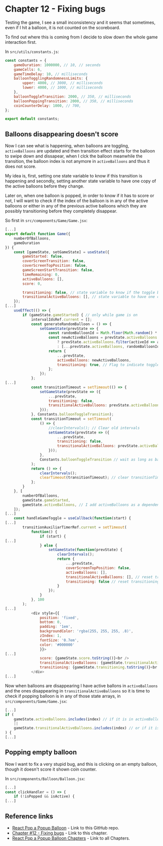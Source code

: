 # Chapter 12 - Fixing bugs

Testing the game, I see a small inconsistency and it seems that sometimes, even if I hit a balloon, it is not counted on the scoreboard.

To find out where this is coming from I decide to slow down the whole game interaction first.

In `src/utils/constants.js`:

```js
const constants = {
    gameDuration: 1000000, // 10, // seconds
    gameCells: 6,
    gameTimeDelay: 10, // milliseconds
    balloonTogglingRandomnessLimits: { 
        upper: 4000, // 3000, // milliseconds
        lower: 4000, // 1000, // milliseconds
    },
    balloonToggleTransition: 2000, // 350, // milliseconds
    balloonPoppingTransition: 2000, // 350, // milliseconds
    coinCounterDelay: 1000, // 700,
};

export default constants;
```

## Balloons disappearing doesn't score

Now I can see what is happening, when balloons are toggling, `activeBalloons` are updated and then transition effect starts for the balloon to swipe down and dissapear, when I clck the balloon meanwhile the transition, the balloon index is not anymore in `activeBalloons` and thus it does not score.

My idea is, first, setting one state variable to know if this transition is happening and secondly, setting another state variable to have one copy of the active balloons before they change.

Later on, when one balloon is popped, in order to know if it has to score or not, I will want to check if the index of the balloon is in any of the active balloons or either in any of the previous active balloons which they are possibly transitioning before they completely disappear.

So first in `src/components/Game/Game.jsx`:

```js
[...]
export default function Game({
    numberOfBalloons,
    gameDuration
}) {
    const [gameState, setGameState] = useState({
        gameStarted: false,
        coverScreenTransition: false,
        coverScreenTopPosition: false,
        gameScreenStartTransition: false,
        timeRemaining: 0,
        activeBalloons: [],
        score: 0,

        transitioning: false, // state variable to know if the toggle balloons transition is happening
        transitionalActiveBalloons: [], // state variable to have one copy of the active balloons before they change
    });
[...]
    useEffect(() => {
        if (gameState.gameStarted) { // only while game is on
            intervalIdsRef.current = [];
            const generateRandomBalloon = () => {
                setGameState(prevState => {
                    const randomBalloonId = Math.floor(Math.random() * numberOfBalloons);
                    const newActiveBalloons = prevState.activeBalloons.includes(randomBalloonId)
                        ? prevState.activeBalloons.filter(activeId => activeId !== randomBalloonId)
                        : [...prevState.activeBalloons, randomBalloonId];
                    return {
                        ...prevState,
                        activeBalloons: newActiveBalloons,
                        transitioning: true, // Flag to indicate toggle balloons transition is on
                    };
                });
            };
[...]
            const transitionTimeout = setTimeout(() => {
                setGameState(prevState => ({
                    ...prevState,
                    transitioning: false,
                    transitionalActiveBalloons: prevState.activeBalloons, // Save copy of the active balloons before they will change
                }));
            }, Constants.balloonToggleTransition);
            const transitionTimeout = setTimeout(
                () => {
                    //clearIntervals(); // Clear old intervals
                    setGameState(prevState => ({
                        ...prevState,
                        transitioning: false,
                        transitionalActiveBalloons: prevState.activeBalloons, // Save copy of the active balloons before they will change
                    }));
                }, 
                Constants.balloonToggleTransition // wait as long as balloonToggleTransition milliseconds
            );
            return () => {
                clearIntervals(); 
                clearTimeout(transitionTimeout); // clear transitionTimeout
            };
        }
    }, [
        numberOfBalloons, 
        gameState.gameStarted, 
        gameState.activeBalloons, // I add activeBalloons as a dependency of useEffect
    ]);
[...]
    const handleGameToggle = useCallback(function(start) {
[...]
        transitionAuxiliarTimerRef.current = setTimeout(
            function() {
                if (start) {
[...]
                } else {
                    setGameState(function(prevState) {
                        clearIntervals();
                        return {
                            ...prevState,
                            coverScreenTopPosition: false,
                            activeBalloons: [],
                            transitionalActiveBalloons: [], // reset transitionalActiveBalloons
                            transitioning: false // reset transitioning
                        }
                    });
                }
            }, 100
        );
[...]
            <div style={{
                position: 'fixed',
                bottom: 0,
                padding: '1em',
                backgroundColor: 'rgba(255, 255, 255, .8)',
                zIndex: 1,
                fontSize: '0.7em',
                color: '#000000'
                }}>
[...]
                score: {gameState.score.toString()}<br />
                transitionalActiveBalloons: {gameState.transitionalActiveBalloons.toString()}<br />
                transitioning: {gameState.transitioning.toString()}<br />
            </div>
[...]
```

Now when balloons are disappearing I have active ballons in `activeBalloons` and the ones disappearing in `transitionalActiveBalloons` so it is time to check if popping balloon is in any of those state arrays, in `src/components/Game/Game.jsx`:

```js
[...]
if (
    gameState.activeBalloons.includes(index) // if it is in activeBalloons
    ||
    gameState.transitionalActiveBalloons.includes(index) // or if it is in transitionalActiveBalloons
) {
[...]
```

## Popping empty balloon

Now I want to fix a very stupid bug, and this is clicking on an empty balloon, though it doesn't score it shown coin counter.

In `src/components/Balloon/Balloon.jsx`:

```js
[...]
const clickHandler = () => {
    if (!isPopped && isActive) {
[...]
```

## Reference links

- [React Pop a Popup Balloon](https://github.com/qbreis/react-pop-a-popup-balloon/) - Link to this GitHub repo.
- [Chapter #12 - Fixing bugs](https://github.com/qbreis/react-pop-a-popup-balloon/tree/main-chapter-12) - Link to this chapter.
- [React Pop a Popup Balloon Chapters](https://github.com/qbreis/react-pop-a-popup-balloon/tree/main/documentation/walkthrough) - Link to all Chapters.
